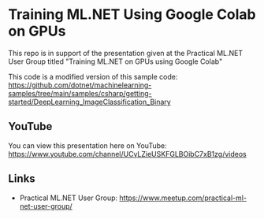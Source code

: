 # Training ML.NET Using Google Colab on GPUs
This repo is in support of the presentation given at the Practical ML.NET User Group titled "Training ML.NET on GPUs using Google Colab"

This code is a modified version of this sample code:
https://github.com/dotnet/machinelearning-samples/tree/main/samples/csharp/getting-started/DeepLearning_ImageClassification_Binary

## YouTube
You can view this presentation here on YouTube: https://www.youtube.com/channel/UCyLZieUSKFGLBOibC7xB1zg/videos

## Links
- Practical ML.NET User Group: https://www.meetup.com/practical-ml-net-user-group/